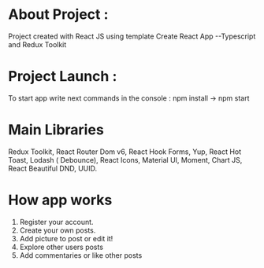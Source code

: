 # About Project : 
Project created with React JS using template Create React App --Typescript and Redux Toolkit

# Project Launch :
To start app write next commands in the console : npm install -> npm start

# Main Libraries
Redux Toolkit, React Router Dom v6, React Hook Forms, Yup, React Hot Toast, Lodash ( Debounce), React Icons, Material UI, Moment, Chart JS, React Beautiful DND, UUID.

# How app works
1. Register your account.
2. Create your own posts.
3. Add picture to post or edit it!
4. Explore other users posts
5. Add commentaries or like other posts
